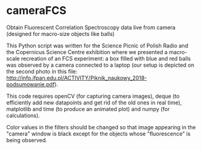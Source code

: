 # cameraFCS
Obtain Fluorescent Correlation Spectroscopy data live from camera (designed for macro-size objects like balls)

This Python script was written for the Science Picnic of Polish Radio and the Copernicus Science Centre exhibition where we presented a macro-scale recreation of an FCS experiment: a box filled with blue and red balls was observed by a camera connected to a laptop (our setup is depicted on the second photo in this file: http://info.ifpan.edu.pl/ACTIVITY/Piknik_naukowy_2018-podsumowanie.pdf).

This code requires openCV (for capturing camera images), deque (to efficiently add new datapoints and get rid of the old ones in real time), matplotlib and time (to produce an animated plot) and numpy (for calculations).

Color values in the filters should be changed so that image appearing in the "camera" window is black except for the objects whose "fluorescence" is being observed.
